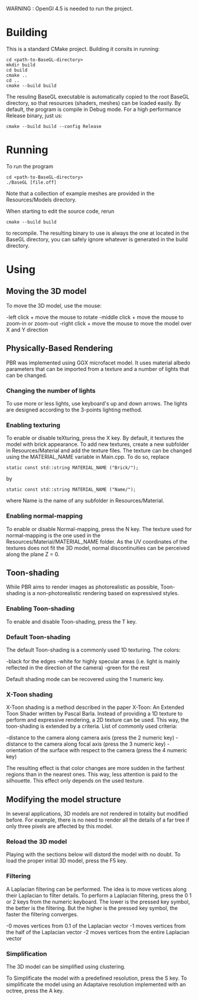 WARNING : OpenGl 4.5 is needed to run the project.

# Building

This is a standard CMake project. Building it consits in running:

```
cd <path-to-BaseGL-directory>
mkdir build
cd build
cmake ..
cd ..
cmake --build build
```

The resuling BaseGL executable is automatically copied to the root BaseGL directory, so that resources (shaders, meshes) can be loaded easily. By default, the program is compile in Debug mode. For a high performance Release binary, just us:

```
cmake --build build --config Release
```

# Running

To run the program
```
cd <path-to-BaseGL-directory>
./BaseGL [file.off]
```
Note that a collection of example meshes are provided in the Resources/Models directory. 

When starting to edit the source code, rerun 

```
cmake --build build 
```

to recompile. The resulting binary to use is always the one at located in the BaseGL directory, you can safely ignore whatever is generated in the build directory. 

# Using

## Moving the 3D model

To move the 3D model, use the mouse:

-left click + move the mouse to rotate
-middle click + move the mouse to zoom-in or zoom-out
-right click + move the mouse to move the model over X and Y direction

## Physically-Based Rendering

PBR was implemented using GGX microfacet model. It uses material albedo parameters that can be imported from a texture and a number of lights that can be changed.

### Changing the number of lights

To use more or less lights, use keyboard's up and down arrows. The lights are designed according to the 3-points lighting method.

### Enabling texturing

To enable or disable teXturing, press the X key. By default, it textures the model with brick appearance. To add new textures, create a new subfolder in Resources/Material and add the texture files. The texture can be changed using the MATERIAL_NAME variable in Main.cpp. To do so, replace

```
static const std::string MATERIAL_NAME ("Brick/");
```

by

```
static const std::string MATERIAL_NAME ("Name/");
```

where Name is the name of any subfolder in Resources/Material.

### Enabling normal-mapping

To enable or disable Normal-mapping, press the N key. The texture used for normal-mapping is the one used in the Resources/Material/MATERIAL_NAME folder. As the UV coordinates of the textures does not fit the 3D model, normal discontinuities can be perceived along the plane Z = 0.

## Toon-shading

While PBR aims to render images as photorealistic as possible, Toon-shading is a non-photorealistic rendering based on expressived styles.

### Enabling Toon-shading

To enable and disable Toon-shading, press the T key.

### Default Toon-shading

The default Toon-shading is a commonly used 1D texturing. The colors:

-black for the edges
-white for highly specular areas (i.e. light is mainly reflected in the direction of the camera)
-green for the rest

Default shading mode can be recovered using the 1 numeric key.

### X-Toon shading

X-Toon shading is a method described in the paper X-Toon: An Extended Toon Shader written by Pascal Barla. Instead of providing a 1D texture to perform and expressive rendering, a 2D texture can be used. This way, the toon-shading is extended by a criteria. List of commonly used criteria:

-distance to the camera along camera axis (press the 2 numeric key)
-distance to the camera along focal axis (press the 3 numeric key)
-orientation of the surface with respect to the camera (press the 4 numeric key)

The resulting effect is that color changes are more sudden in the farthest regions than in the nearest ones. This way, less attention is paid to the silhouette. This effect only depends on the used texture.

## Modifying the model structure

In several applications, 3D models are not rendered in totality but modified before. For example, there is no need to render all the details of a far tree if only three pixels are affected by this model.

### Reload the 3D model

Playing with the sections below will distord the model with no doubt.
To load the proper initial 3D model, press the F5 key.

### Filtering

A Laplacian filtering can be performed. The idea is to move vertices along their Laplacian to filter details. To perform a Laplacian filtering, press the 0 1 or 2 keys from the numeric keyboard. The lower is the pressed key symbol, the better is the filtering. But the higher is the pressed key symbol, the faster the filtering converges.

-0 moves vertices from 0.1 of the Laplacian vector
-1 moves vertices from the half of the Laplacian vector
-2 moves vertices from the entire Laplacian vector

### Simplification

The 3D model can be simplified using clustering.

To Simplificate the model with a predefined resolution, press the S key.
To simplificate the model using an Adaptaive resolution implemented with an octree, press the A key.
